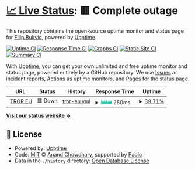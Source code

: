 # [📈 Live Status](https://FilipBukvic.github.io/tror-upptime): <!--live status--> **🟥 Complete outage**

This repository contains the open-source uptime monitor and status page for [Filip Bukvic](https://FilipBukvic.github.io/tror-upptime), powered by [Upptime](https://github.com/upptime/upptime).

[![Uptime CI](https://github.com/FilipBukvic/tror-upptime/workflows/Uptime%20CI/badge.svg)](https://github.com/FilipBukvic/tror-upptime/actions?query=workflow%3A%22Uptime+CI%22)
[![Response Time CI](https://github.com/FilipBukvic/tror-upptime/workflows/Response%20Time%20CI/badge.svg)](https://github.com/FilipBukvic/tror-upptime/actions?query=workflow%3A%22Response+Time+CI%22)
[![Graphs CI](https://github.com/FilipBukvic/tror-upptime/workflows/Graphs%20CI/badge.svg)](https://github.com/FilipBukvic/tror-upptime/actions?query=workflow%3A%22Graphs+CI%22)
[![Static Site CI](https://github.com/FilipBukvic/tror-upptime/workflows/Static%20Site%20CI/badge.svg)](https://github.com/FilipBukvic/tror-upptime/actions?query=workflow%3A%22Static+Site+CI%22)
[![Summary CI](https://github.com/FilipBukvic/tror-upptime/workflows/Summary%20CI/badge.svg)](https://github.com/FilipBukvic/tror-upptime/actions?query=workflow%3A%22Summary+CI%22)

With [Upptime](https://upptime.js.org), you can get your own unlimited and free uptime monitor and status page, powered entirely by a GitHub repository. We use [Issues](https://github.com/FilipBukvic/tror-upptime/issues) as incident reports, [Actions](https://github.com/FilipBukvic/tror-upptime/actions) as uptime monitors, and [Pages](https://FilipBukvic.github.io/tror-upptime) for the status page.

<!--start: status pages-->
<!-- This summary is generated by Upptime (https://github.com/upptime/upptime) -->
<!-- Do not edit this manually, your changes will be overwritten -->
<!-- prettier-ignore -->
| URL | Status | History | Response Time | Uptime |
| --- | ------ | ------- | ------------- | ------ |
| <img alt="" src="https://icons.duckduckgo.com/ip3/tror.eu.ico" height="13"> [TROR.EU](https://tror.eu/) | 🟥 Down | [tror-eu.yml](https://github.com/FilipBukvic/tror-upptime/commits/HEAD/history/tror-eu.yml) | <details><summary><img alt="Response time graph" src="./graphs/tror-eu/response-time-week.png" height="20"> 250ms</summary><br><a href="https://FilipBukvic.github.io/tror-upptime/history/tror-eu"><img alt="Response time 438" src="https://img.shields.io/endpoint?url=https%3A%2F%2Fraw.githubusercontent.com%2FFilipBukvic%2Ftror-upptime%2FHEAD%2Fapi%2Ftror-eu%2Fresponse-time.json"></a><br><a href="https://FilipBukvic.github.io/tror-upptime/history/tror-eu"><img alt="24-hour response time 260" src="https://img.shields.io/endpoint?url=https%3A%2F%2Fraw.githubusercontent.com%2FFilipBukvic%2Ftror-upptime%2FHEAD%2Fapi%2Ftror-eu%2Fresponse-time-day.json"></a><br><a href="https://FilipBukvic.github.io/tror-upptime/history/tror-eu"><img alt="7-day response time 250" src="https://img.shields.io/endpoint?url=https%3A%2F%2Fraw.githubusercontent.com%2FFilipBukvic%2Ftror-upptime%2FHEAD%2Fapi%2Ftror-eu%2Fresponse-time-week.json"></a><br><a href="https://FilipBukvic.github.io/tror-upptime/history/tror-eu"><img alt="30-day response time 257" src="https://img.shields.io/endpoint?url=https%3A%2F%2Fraw.githubusercontent.com%2FFilipBukvic%2Ftror-upptime%2FHEAD%2Fapi%2Ftror-eu%2Fresponse-time-month.json"></a><br><a href="https://FilipBukvic.github.io/tror-upptime/history/tror-eu"><img alt="1-year response time 438" src="https://img.shields.io/endpoint?url=https%3A%2F%2Fraw.githubusercontent.com%2FFilipBukvic%2Ftror-upptime%2FHEAD%2Fapi%2Ftror-eu%2Fresponse-time-year.json"></a></details> | <details><summary><a href="https://FilipBukvic.github.io/tror-upptime/history/tror-eu">39.71%</a></summary><a href="https://FilipBukvic.github.io/tror-upptime/history/tror-eu"><img alt="All-time uptime 97.08%" src="https://img.shields.io/endpoint?url=https%3A%2F%2Fraw.githubusercontent.com%2FFilipBukvic%2Ftror-upptime%2FHEAD%2Fapi%2Ftror-eu%2Fuptime.json"></a><br><a href="https://FilipBukvic.github.io/tror-upptime/history/tror-eu"><img alt="24-hour uptime 35.58%" src="https://img.shields.io/endpoint?url=https%3A%2F%2Fraw.githubusercontent.com%2FFilipBukvic%2Ftror-upptime%2FHEAD%2Fapi%2Ftror-eu%2Fuptime-day.json"></a><br><a href="https://FilipBukvic.github.io/tror-upptime/history/tror-eu"><img alt="7-day uptime 39.71%" src="https://img.shields.io/endpoint?url=https%3A%2F%2Fraw.githubusercontent.com%2FFilipBukvic%2Ftror-upptime%2FHEAD%2Fapi%2Ftror-eu%2Fuptime-week.json"></a><br><a href="https://FilipBukvic.github.io/tror-upptime/history/tror-eu"><img alt="30-day uptime 86.13%" src="https://img.shields.io/endpoint?url=https%3A%2F%2Fraw.githubusercontent.com%2FFilipBukvic%2Ftror-upptime%2FHEAD%2Fapi%2Ftror-eu%2Fuptime-month.json"></a><br><a href="https://FilipBukvic.github.io/tror-upptime/history/tror-eu"><img alt="1-year uptime 97.08%" src="https://img.shields.io/endpoint?url=https%3A%2F%2Fraw.githubusercontent.com%2FFilipBukvic%2Ftror-upptime%2FHEAD%2Fapi%2Ftror-eu%2Fuptime-year.json"></a></details>

<!--end: status pages-->

[**Visit our status website →**](https://FilipBukvic.github.io/tror-upptime)

## 📄 License

- Powered by: [Upptime](https://github.com/upptime/upptime)
- Code: [MIT](./LICENSE) © [Anand Chowdhary](https://anandchowdhary.com), supported by [Pabio](https://pabio.com)
- Data in the `./history` directory: [Open Database License](https://opendatacommons.org/licenses/odbl/1-0/)

